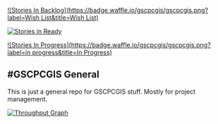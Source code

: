 [![Stories In Backlog](https://badge.waffle.io/gscpcgis/gscpcgis.png?label=Wish List&title=Wish List)](https://waffle.io/gscpcgis/gscpcgis)

[![Stories in Ready](https://badge.waffle.io/gscpcgis/gscpcgis.png?label=ready&title=Ready)](https://waffle.io/gscpcgis/gscpcgis)

[![Stories In Progress](https://badge.waffle.io/gscpcgis/gscpcgis.png?label=in progress&title=In Progress)](https://waffle.io/gscpcgis/gscpcgis)

﻿#GSCPCGIS General
--

This is just a general repo for GSCPCGIS stuff. Mostly for project management.

[![Throughput Graph](https://graphs.waffle.io/gscpcgis/gscpcgis/throughput.svg)](https://waffle.io/gscpcgis/gscpcgis/metrics)
